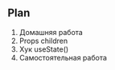 ## Plan

1. Домашняя работа
2. Props children
3. Хук useState()
4. Самостоятельная работа












